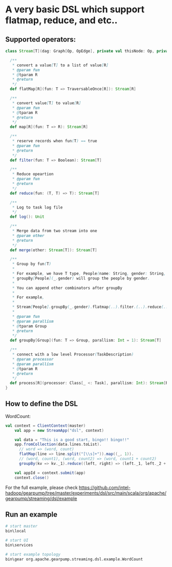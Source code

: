 A very basic DSL which support flatmap, reduce, and etc..
======================


Supported operators:
------------------
```scala
class Stream[T](dag: Graph[Op, OpEdge], private val thisNode: Op, private val edge: Option[OpEdge] = None) {

  /**
   * convert a value[T] to a list of value[R]
   * @param fun
   * @tparam R
   * @return
   */
  def flatMap[R](fun: T => TraversableOnce[R]): Stream[R]

  /**
   * convert value[T] to value[R]
   * @param fun
   * @tparam R
   * @return
   */
  def map[R](fun: T => R): Stream[R]

  /**
   * reserve records when fun(T) == true
   * @param fun
   * @return
   */
  def filter(fun: T => Boolean): Stream[T]

  /**
   * Reduce opeartion
   * @param fun
   * @return
   */
  def reduce(fun: (T, T) => T): Stream[T]

  /**
   * Log to task log file
   */
  def log(): Unit

  /**
   * Merge data from two stream into one
   * @param other
   * @return
   */
  def merge(other: Stream[T]): Stream[T]

  /**
   * Group by fun(T)
   *
   * For example, we have T type, People(name: String, gender: String, age: Int)
   * groupBy[People](_.gender) will group the people by gender.
   *
   * You can append other combinators after groupBy
   *
   * For example,
   *
   * Stream[People].groupBy(_.gender).flatmap(..).filter.(..).reduce(..)
   *
   * @param fun
   * @param parallism
   * @tparam Group
   * @return
   */
  def groupBy[Group](fun: T => Group, parallism: Int = 1): Stream[T]

  /**
   * connect with a low level Processor(TaskDescription)
   * @param processor
   * @param parallism
   * @tparam R
   * @return
   */
  def process[R](processor: Class[_ <: Task], parallism: Int): Stream[R]
}

```

How to define the DSL
---------------
WordCount:

```scala
val context = ClientContext(master)
    val app = new StreamApp("dsl", context)

    val data = "This is a good start, bingo!! bingo!!"
    app.fromCollection(data.lines.toList).
      // word => (word, count)
      flatMap(line => line.split("[\\s]+")).map((_, 1)).
      // (word, count1), (word, count2) => (word, count1 + count2)
      groupBy(kv => kv._1).reduce((left, right) => (left._1, left._2 + right._2))

    val appId = context.submit(app)
    context.close()
```

For the full example, please check https://github.com/intel-hadoop/gearpump/tree/master/experiments/dsl/src/main/scala/org/apache/gearpump/streaming/dsl/example


Run an example
---------------------
```bash
# start master
bin\local

# start UI
bin\services

# start example topology
bin\gear org.apache.gearpump.streaming.dsl.example.WordCount
```